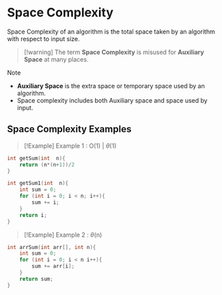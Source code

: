 # Space Complexity
 Space Complexity of an algorithm is the total space taken by an algorithm with respect to input size.

>[!warning] The term **Space Complexity** is misused for **Auxiliary Space** at many places.

>[!Note] 
>- **Auxiliary Space** is the extra space or temporary space used by an algorithm.
>- Space complexity includes both Auxiliary space and space used by input.

## Space Complexity Examples
> [!Example] Example 1 : O(1) | $\theta$(1)
```cpp
int getSum(int  n){
	return (n*(n+1))/2
}

int getSum1(int  n){ 	
	int sum = 0;
	for (int i = 0; i < n; i++){
 		sum += i;
 	}
 	return i;
}
```

>[!Example] Example 2 : $\theta$(n)
```cpp
int arrSum(int arr[], int n){
	int sum = 0;
	for (int i = 0; i < n i++){
		sum += arr[i];
	}
	return sum;
}
```

